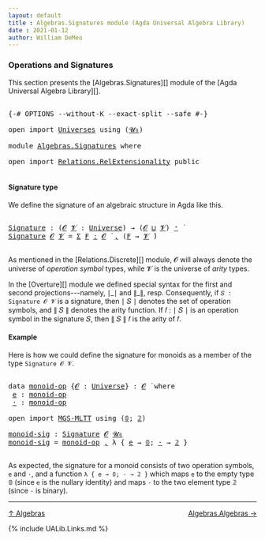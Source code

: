 ```yaml
---
layout: default
title : Algebras.Signatures module (Agda Universal Algebra Library)
date : 2021-01-12
author: William DeMeo
---
```


### <a id="operations-and-signatures">Operations and Signatures</a>

This section presents the [Algebras.Signatures][] module of the [Agda Universal Algebra Library][].

<pre class="Agda">

<a id="318" class="Symbol">{-#</a> <a id="322" class="Keyword">OPTIONS</a> <a id="330" class="Pragma">--without-K</a> <a id="342" class="Pragma">--exact-split</a> <a id="356" class="Pragma">--safe</a> <a id="363" class="Symbol">#-}</a>

<a id="368" class="Keyword">open</a> <a id="373" class="Keyword">import</a> <a id="380" href="Universes.html" class="Module">Universes</a> <a id="390" class="Keyword">using</a> <a id="396" class="Symbol">(</a><a id="397" href="Agda.Primitive.html#590" class="Primitive">𝓤₀</a><a id="399" class="Symbol">)</a>

<a id="402" class="Keyword">module</a> <a id="409" href="Algebras.Signatures.html" class="Module">Algebras.Signatures</a> <a id="429" class="Keyword">where</a>

<a id="436" class="Keyword">open</a> <a id="441" class="Keyword">import</a> <a id="448" href="Relations.RelExtensionality.html" class="Module">Relations.RelExtensionality</a> <a id="476" class="Keyword">public</a>

</pre>


#### <a id="signature-type">Signature type</a>

We define the signature of an algebraic structure in Agda like this.

<pre class="Agda">

<a id="Signature"></a><a id="629" href="Algebras.Signatures.html#629" class="Function">Signature</a> <a id="639" class="Symbol">:</a> <a id="641" class="Symbol">(</a><a id="642" href="Algebras.Signatures.html#642" class="Bound">𝓞</a> <a id="644" href="Algebras.Signatures.html#644" class="Bound">𝓥</a> <a id="646" class="Symbol">:</a> <a id="648" href="Universes.html#205" class="Postulate">Universe</a><a id="656" class="Symbol">)</a> <a id="658" class="Symbol">→</a> <a id="660" class="Symbol">(</a><a id="661" href="Algebras.Signatures.html#642" class="Bound">𝓞</a> <a id="663" href="Agda.Primitive.html#636" class="Primitive Operator">⊔</a> <a id="665" href="Algebras.Signatures.html#644" class="Bound">𝓥</a><a id="666" class="Symbol">)</a> <a id="668" href="Universes.html#181" class="Primitive Operator">⁺</a> <a id="670" href="Universes.html#403" class="Function Operator">̇</a>
<a id="672" href="Algebras.Signatures.html#629" class="Function">Signature</a> <a id="682" href="Algebras.Signatures.html#682" class="Bound">𝓞</a> <a id="684" href="Algebras.Signatures.html#684" class="Bound">𝓥</a> <a id="686" class="Symbol">=</a> <a id="688" href="MGS-MLTT.html#3074" class="Function">Σ</a> <a id="690" href="Algebras.Signatures.html#690" class="Bound">F</a> <a id="692" href="MGS-MLTT.html#3074" class="Function">꞉</a> <a id="694" href="Algebras.Signatures.html#682" class="Bound">𝓞</a> <a id="696" href="Universes.html#403" class="Function Operator">̇</a> <a id="698" href="MGS-MLTT.html#3074" class="Function">,</a> <a id="700" class="Symbol">(</a><a id="701" href="Algebras.Signatures.html#690" class="Bound">F</a> <a id="703" class="Symbol">→</a> <a id="705" href="Algebras.Signatures.html#684" class="Bound">𝓥</a> <a id="707" href="Universes.html#403" class="Function Operator">̇</a><a id="708" class="Symbol">)</a>

</pre>

As mentioned in the [Relations.Discrete][] module, 𝓞 will always denote the universe of *operation symbol* types, while 𝓥 is the universe of *arity* types.

In the [Overture][] module we defined special syntax for the first and second projections---namely, ∣\_∣ and ∥\_∥, resp. Consequently, if `𝑆 : Signature 𝓞 𝓥` is a signature, then ∣ 𝑆 ∣ denotes the set of operation symbols, and ∥ 𝑆 ∥ denotes the arity function. If 𝑓 : ∣ 𝑆 ∣ is an operation symbol in the signature 𝑆, then ∥ 𝑆 ∥ 𝑓 is the arity of 𝑓.



#### <a id="Example">Example</a>

Here is how we could define the signature for monoids as a member of the type `Signature 𝓞 𝓥`.

<pre class="Agda">

<a id="1376" class="Keyword">data</a> <a id="monoid-op"></a><a id="1381" href="Algebras.Signatures.html#1381" class="Datatype">monoid-op</a> <a id="1391" class="Symbol">{</a><a id="1392" href="Algebras.Signatures.html#1392" class="Bound">𝓞</a> <a id="1394" class="Symbol">:</a> <a id="1396" href="Universes.html#205" class="Postulate">Universe</a><a id="1404" class="Symbol">}</a> <a id="1406" class="Symbol">:</a> <a id="1408" href="Algebras.Signatures.html#1392" class="Bound">𝓞</a> <a id="1410" href="Universes.html#403" class="Function Operator">̇</a> <a id="1412" class="Keyword">where</a>
 <a id="monoid-op.e"></a><a id="1419" href="Algebras.Signatures.html#1419" class="InductiveConstructor">e</a> <a id="1421" class="Symbol">:</a> <a id="1423" href="Algebras.Signatures.html#1381" class="Datatype">monoid-op</a>
 <a id="monoid-op.·"></a><a id="1434" href="Algebras.Signatures.html#1434" class="InductiveConstructor">·</a> <a id="1436" class="Symbol">:</a> <a id="1438" href="Algebras.Signatures.html#1381" class="Datatype">monoid-op</a>

<a id="1449" class="Keyword">open</a> <a id="1454" class="Keyword">import</a> <a id="1461" href="MGS-MLTT.html" class="Module">MGS-MLTT</a> <a id="1470" class="Keyword">using</a> <a id="1476" class="Symbol">(</a><a id="1477" href="MGS-MLTT.html#712" class="Function">𝟘</a><a id="1478" class="Symbol">;</a> <a id="1480" href="MGS-MLTT.html#2482" class="Function">𝟚</a><a id="1481" class="Symbol">)</a>

<a id="monoid-sig"></a><a id="1484" href="Algebras.Signatures.html#1484" class="Function">monoid-sig</a> <a id="1495" class="Symbol">:</a> <a id="1497" href="Algebras.Signatures.html#629" class="Function">Signature</a> <a id="1507" href="Overture.Preliminaries.html#8157" class="Generalizable">𝓞</a> <a id="1509" href="Agda.Primitive.html#590" class="Primitive">𝓤₀</a>
<a id="1512" href="Algebras.Signatures.html#1484" class="Function">monoid-sig</a> <a id="1523" class="Symbol">=</a> <a id="1525" href="Algebras.Signatures.html#1381" class="Datatype">monoid-op</a> <a id="1535" href="MGS-MLTT.html#2929" class="InductiveConstructor Operator">,</a> <a id="1537" class="Symbol">λ</a> <a id="1539" class="Symbol">{</a> <a id="1541" href="Algebras.Signatures.html#1419" class="InductiveConstructor">e</a> <a id="1543" class="Symbol">→</a> <a id="1545" href="MGS-MLTT.html#712" class="Function">𝟘</a><a id="1546" class="Symbol">;</a> <a id="1548" href="Algebras.Signatures.html#1434" class="InductiveConstructor">·</a> <a id="1550" class="Symbol">→</a> <a id="1552" href="MGS-MLTT.html#2482" class="Function">𝟚</a> <a id="1554" class="Symbol">}</a>

</pre>

As expected, the signature for a monoid consists of two operation symbols, `e` and `·`, and a function `λ { e → 𝟘; · → 𝟚 }` which maps `e` to the empty type 𝟘 (since `e` is the nullary identity) and maps `·` to the two element type 𝟚 (since `·` is binary).

-------------------------------------

[↑ Algebras](Algebras.html)
<span style="float:right;">[Algebras.Algebras →](Algebras.Algebras.html)</span>


{% include UALib.Links.md %}

